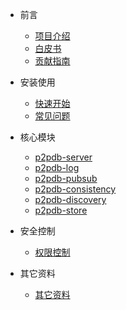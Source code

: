 * 前言

  * [项目介绍](zh-cn/README.md)
  * [白皮书](zh-cn/whitebook.md)
  * [贡献指南](en/CONTRIBUTING.md)
* 安装使用

  * [快速开始](zh-cn/install/start.md)
  * [常见问题](#)


* 核心模块
  * [p2pdb-server](zh-cn/p2pdb-server/introduce.md)
  * [p2pdb-log](zh-cn/p2pdb-log/introduce.md)
  * [p2pdb-pubsub](#)
  * [p2pdb-consistency](#)
  * [p2pdb-discovery](#)
  * [p2pdb-store](#)

* 安全控制
  * [权限控制](zh-cn/safety/authority.md)
  
* 其它资料
  * [其它资料](zh-cn/others.md)